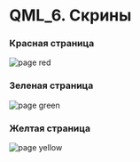 # QML_6. Скрины

### Красная страница
![page red](https://github.com/svyatoslavlipatov/InterfaceDesign/assets/92099105/7e159cbe-74a3-4a9c-a2cb-8d25461fa8b1)

### Зеленая страница
![page green](https://github.com/svyatoslavlipatov/InterfaceDesign/assets/92099105/230c5470-740f-452e-8896-92d548700ad9)

### Желтая страница
![page yellow](https://github.com/svyatoslavlipatov/InterfaceDesign/assets/92099105/26217972-f088-4d40-8138-1955bcbeb3a6)
